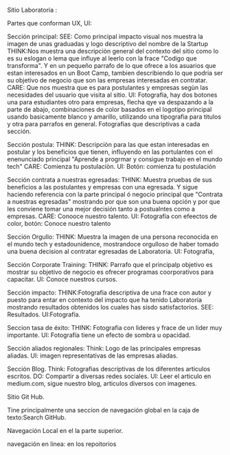Sitio Laboratoria :

Partes que conforman UX, UI:

Sección principal: 
SEE: Como principal impacto visual nos muestra la imagen de unas graduadas y logo descriptivo del nombre de la Startup 
THINK:Nos muestra una descripciòn general del contexto del sitio como lo es su eslogan o lema que influye al leerlo
con la frace "Codigo que transforma". Y en un pequeño parrafo  de lo que ofrece a los asuarios que estan interesados en un Boot Camp, tambien describiendo lo que podria ser su objetivo de negocio que son las empresas interesadas en contratar.
CARE: Que nos muestra que es para postulantes y empresas  segùn las necesidades del usuario que visita al sitio.
UI: Fotografía, hay dos botones una para estudiantes otro para empresas, flecha qye va despazando a la parte de abajo, combinaciones de color basados en el logotipo principal usando basicamente blanco y amarillo, utilizando una tipografia para titulos y otra para parrafos en general. Fotografias que descriptivas a cada sección.

Sección postula:
THINK: Descripciòn  para las que estan interesadas en postular y los beneficios que tienen, influyendo en las portulantes con el enenunciado principal "Aprende a progrmar y consigue trabajo en el mundo tech"
CARE: Comienza tu postulaciòn.
UI: Botón: comienza tu postulación


Sección contrata a nuestras egresadas:
THINK: Muestra pruebas de sus beneficios a las postulantes y empresas con una egresada. Y sigue haciendo referencia con la parte principal ó negocio principal que "Contrata a nuestras egresadas"  mostrando  por que  son una buena opción  y por que les conviene tomar una mejor decisión tanto a postualntes como a empresas.
CARE: Conooce nuestro talento.
UI: Fotografía con efeectos de color, botón: Conoce nuestro talento

Sección Orgullo:
THINK: Muestra la imagen de una persona reconocida en el mundo tech y estadounidence, mostrandoce orgulloso de haber tomado una buena decision al contratar egresadas de Laboratoria.
UI: Fotografía,

Sección Corporate Training:
THINK: Parrafo que el principalp objetivo es mostrar su objetivo de negocio es ofrecer programas coorporativos para capacitar.
UI: Conoce nuestros cursos.

Sección impacto:
THINK:Fotografia descriptiva de una frace con autor y puesto para entar en contexto del impacto que ha tenido Laboratoria mostrando resultados obtenidos los cuales has sisdo satisfactorios.
SEE: Resultados.
UI:Fotografía.

Seccion tasa de éxito:
THINK: Fotografia con lideres y frace de un lider muy importante. 
UI: Fotografía tiene un efecto de sombra u opacidad.

Sección aliados regionales:
Think: Logo de las principales empresas aliadas.
UI: imagen representativas de las empresas aliadas.

Sección  Blog.
Think: Fotografias descriptivas de los diferentes articulos escritos.
DO: Compartir a diversas redes sociales.
UI: Leer el articulo en medium.com, sigue nuestro blog, articulos diversos con imagenes.


Sitio Git Hub.

Tine principalmente una seccion de navegación global en la caja de texto:Search GitHub.

Navegación Local en el la parte superior.

navegación en linea: en los repoitorios









